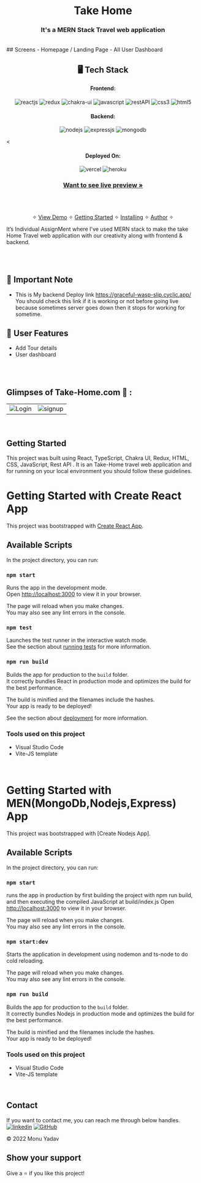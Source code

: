 
<h1 align="center">Take Home </h1>

<h3 align="center">It's a MERN Stack Travel web application</h3>

<br />
## Screens 
- Homepage / Landing Page   
- All User Dashboard



<br /> 
<h2 align="center">🖥️ Tech Stack</h2>


<h4 align="center">Frontend:</h4>

<p align="center">
  <img src="https://img.shields.io/badge/React-20232A?style=for-the-badge&logo=react&logoColor=61DAFB" alt="reactjs" />
  <img src="https://img.shields.io/badge/Redux-593D88?style=for-the-badge&logo=redux&logoColor=white" alt="redux" />
  <img src="https://img.shields.io/badge/Chakra%20UI-3bc7bd?style=for-the-badge&logo=chakraui&logoColor=white" alt="chakra-ui" />
  <img src="https://img.shields.io/badge/JavaScript-323330?style=for-the-badge&logo=javascript&logoColor=F7DF1E" alt="javascript" />
  <img src="https://img.shields.io/badge/Rest_API-02303A?style=for-the-badge&logo=react-router&logoColor=white" alt="restAPI" />
  <img src="https://img.shields.io/badge/CSS3-1572B6?style=for-the-badge&logo=css3&logoColor=white" alt="css3" />
  <img src="https://img.shields.io/badge/HTML5-E34F26?style=for-the-badge&logo=html5&logoColor=white" alt="html5" />
</p>


<h4 align="center">Backend:</h4>

<p align="center">
  <img src="https://img.shields.io/badge/Node.js-339933?style=for-the-badge&logo=nodedotjs&logoColor=white" alt="nodejs" />
  <img src="https://img.shields.io/badge/Express.js-000000?style=for-the-badge&logo=express&logoColor=white" alt="expressjs" />
  <img src="https://img.shields.io/badge/MongoDB-4EA94B?style=for-the-badge&logo=mongodb&logoColor=white" alt="mongodb" />
</p>


<

<h4 align="center">Deployed On:</h4>

<p align="center">
  <img src="https://img.shields.io/badge/Netlify-00C7B7?style=for-the-badge&logo=netlify&logoColor=white" alt="vercel" />
  <img src="https://img.shields.io/badge/Heroku-430098?style=for-the-badge&logo=heroku&logoColor=white" alt="heroku" />
</p>




<h3 align="center"><a  href="https://rad-kangaroo-aa16e4.netlify.app/"><strong>Want to see live preview »</strong></a></h3>


<br />

<p align="center">
  <br />&#10023;
  <a href="#Demo">View Demo</a> &#10023;
  <a href="#Getting-Started">Getting Started</a> &#10023; 
  <a href="#Install">Installing</a> &#10023;
  <a href="#Contact">Author</a> &#10023;
</p>

It’s Individual AssignMent where I've used MERN stack to make the take Home Travel web application with our creativity along with frontend & backend.


<br />
<br />

## 🚀 Important Note
- This is My backend Deploy link https://graceful-wasp-slip.cyclic.app/ You should check this link if it is working or not  before going live because sometimes server goes down then it stops for working for sometime.


## 🚀 User Features
- Add Tour details
- User dashboard

<br />

<br />

## Glimpses of Take-Home.com 🙈 :




<table>
  <tr>
    <td><img src="https://i.ibb.co/kDBqVwj/1.png"  alt="Login" /></td>
    <td><img src="https://i.ibb.co/5cTPF31/2.png"  alt="signup" /></td>
  </tr>
</table>

<br />


## Getting Started

This project was built using React, TypeScript, Chakra UI, Redux, HTML, CSS, JavaScript, Rest API . It is an Take-Home travel web application and for running on your local environment you should follow these guidelines.



# Getting Started with Create React App

This project was bootstrapped with [Create React App](https://github.com/facebook/create-react-app).

## Available Scripts

In the project directory, you can run:

### `npm start`

Runs the app in the development mode.\
Open [http://localhost:3000](http://localhost:3000) to view it in your browser.

The page will reload when you make changes.\
You may also see any lint errors in the console.

### `npm test`

Launches the test runner in the interactive watch mode.\
See the section about [running tests](https://facebook.github.io/create-react-app/docs/running-tests) for more information.

### `npm run build`

Builds the app for production to the `build` folder.\
It correctly bundles React in production mode and optimizes the build for the best performance.

The build is minified and the filenames include the hashes.\
Your app is ready to be deployed!

See the section about [deployment](https://facebook.github.io/create-react-app/docs/deployment) for more information.


### Tools used on this project

- Visual Studio Code
- Vite-JS template

<br />


# Getting Started with MEN(MongoDb,Nodejs,Express) App

This project was bootstrapped with [Create Nodejs App].

## Available Scripts

In the project directory, you can run:

### `npm start`

runs the app in production by first building the project with npm run build, and then executing the compiled JavaScript at build/index.js
Open [http://localhost:3000](http://localhost:8000) to view it in your browser.

The page will reload when you make changes.\
You may also see any lint errors in the console.

### `npm start:dev`

Starts the application in development using nodemon and ts-node to do cold reloading.

The page will reload when you make changes.\
You may also see any lint errors in the console.

### `npm run build`

Builds the app for production to the `build` folder.\
It correctly bundles Nodejs in production mode and optimizes the build for the best performance.

The build is minified and the filenames include the hashes.\
Your app is ready to be deployed!



### Tools used on this project

- Visual Studio Code
- Vite-JS template

<br />


## Contact

If you want to contact me, you can reach me through below handles. <br />
[![linkedin](https://img.shields.io/badge/Monu_Yadav-0077B5?style=for-the-badge&logo=linkedin&logoColor=white)](https://www.linkedin.com/in/monu-yadav-2003m/)
[![GitHub](https://img.shields.io/badge/Monu_Yadav-20232A?style=for-the-badge&logo=Github&logoColor=white)](https://github.com/monumarquis)



© 2022 Monu Yadav



## Show your support

Give a ⭐️ if you like this project!


